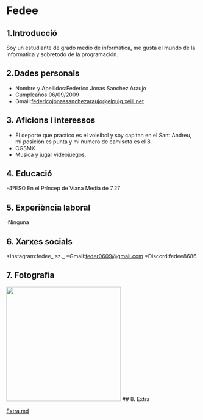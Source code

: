 # Fedee

## 1.Introducció
Soy un estudiante de grado medio de informatica, me gusta el mundo de la informatica y sobretodo de la programación.

## 2.Dades personals
* Nombre y Apellidos:Federico Jonas Sanchez Araujo
* Cumpleaños:06/09/2009
* Gmail:[federicojonassanchezaraujo@elpuig.xeill.net](https://mail.google.com/mail/u/0/?tab=rm&ogbl#inbox)
## 3. Aficions i interessos
* El deporte que practico es el voleibol y soy capitan en el Sant Andreu, mi posición es punta y mi numero de camiseta es el 8.
* CGSMX
* Musica y jugar videojuegos.
## 4. Educació
-4ºESO
En el Príncep de Viana 
Media de 7.27
## 5. Experiència laboral
·Ninguna
## 6. Xarxes socials
*Instagram:fedee_.sz._
*Gmail:feder0609@gmail.com
*Discord:fedee8686
## 7. Fotografia
<img src="https://github.com/user-attachments/assets/2e9098b6-d910-4c6f-a83c-7f7369b1c5ad" width="300">
## 8. Extra

[Extra.md](ttps://github.com/Feder0609/Fedee/edit/main/EXTRA.md)
